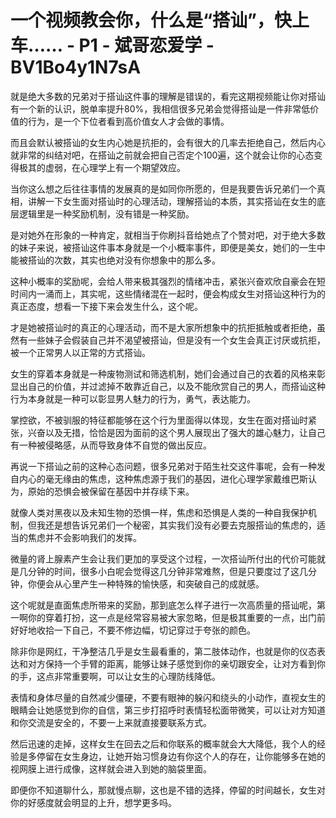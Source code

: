 # 一个视频教会你，什么是“搭讪”，快上车…… - P1 - 斌哥恋爱学 - BV1Bo4y1N7sA

就是绝大多数的兄弟对于搭讪这件事的理解是错误的，看完这期视频能让你对搭讪有一个新的认识，脱单率提升80%，我相信很多兄弟会觉得搭讪是一件非常低价值的行为，是一个下位者看到高价值女人才会做的事情。

而且会默认被搭讪的女生内心她是抗拒的，会有很大的几率去拒绝自己，然后内心就非常的纠结对吧，在搭讪之前就会把自己否定个100遍，这个就会让你的心态变得极其的虚弱，在心理学上有一个期望效应。

当你这么想之后往往事情的发展真的是如同你所愿的，但是我要告诉兄弟们一个真相，讲解一下女生面对搭讪时的心理活动，理解搭讪的本质，其实搭讪在女生的底层逻辑里是一种奖励机制，没有错是一种奖励。

是对她外在形象的一种肯定，就相当于你刷抖音给她点了个赞对吧，对于绝大多数的妹子来说，被搭讪这件事本身就是一个小概率事件，即便是美女，她们的一生中能被搭讪的次数，其实也绝对没有你想象中的那么多。

这种小概率的奖励呢，会给人带来极其强烈的情绪冲击，紧张兴奋欢欣自豪会在短时间内一涌而上，其实呢，这些情绪混在一起时，便会构成女生对搭讪这种行为的真正态度，想看一下接下来会发生什么，这个呢。

才是她被搭讪时的真正的心理活动，而不是大家所想象中的抗拒抵触或者拒绝，虽然有一些妹子会假装自己并不渴望被搭讪，但是没有一个女生会真正讨厌或抗拒，被一个正常男人以正常的方式搭讪。

女生的穿着本身就是一种废物测试和筛选机制，她们会通过自己的衣着的风格来彰显出自己的价值，并过滤掉不敢靠近自己，以及不能欣赏自己的男人，而搭讪这种行为本身就是一种可以彰显男人魅力的行为，勇气，表达能力。

掌控欲，不被驯服的特征都能够在这个行为里面得以体现，女生在面对搭讪时紧张，兴奋以及无措，恰恰是因为面前的这个男人展现出了强大的雄心魅力，让自己有一种被侵略感，从而导致身体不自觉的做出反应。

再说一下搭讪之前的这种心态问题，很多兄弟对于陌生社交这件事呢，会有一种发自内心的毫无缘由的焦虑，这种焦虑源于我们的基因，进化心理学家戴维巴斯认为，原始的恐惧会被保留在基因中并存续下来。

就像人类对黑夜以及未知生物的恐惧一样，焦虑和恐惧是人类的一种自我保护机制，但我还是想告诉兄弟们一个秘密，其实我们没有必要去克服搭讪的焦虑的，适当的焦虑并不会影响我们的发挥。

微量的肾上腺素产生会让我们更加的享受这个过程，一次搭讪所付出的代价可能就是几分钟的时间，很多小白呢会觉得这几分钟非常难熬，但是只要度过了这几分钟，你便会从心里产生一种特殊的愉快感，和突破自己的成就感。

这个呢就是直面焦虑所带来的奖励，那到底怎么样子进行一次高质量的搭讪呢，第一啊你的穿着打扮，这一点是经常容易被大家忽略，但是极其重要的一点，出门前好好地收拾一下自己，不要不修边幅，切记穿过于夸张的颜色。

除非你是网红，干净整洁几乎是女生最看重的，第二肢体动作，也就是你的仪态表达和对方保持一个手臂的距离，能够让妹子感觉到你的亲切跟安全，让对方看到你的手，这点非常重要啊，可以让女生的心理防线降低。

表情和身体尽量的自然减少僵硬，不要有眼神的躲闪和绕头的小动作，直视女生的眼睛会让她感觉到你的自信，第三步打招呼时表情轻松面带微笑，可以让对方知道和你交流是安全的，不要一上来就直接要联系方式。

然后迅速的走掉，这样女生在回去之后和你联系的概率就会大大降低，我个人的经验是多停留在女生身边，让她开始习惯身边有你这个人的存在，让你能够多在她的视网膜上进行成像，这样就会进入到她的脑袋里面。

即便你不知道聊什么，那就慢点聊，这也是不错的选择，停留的时间越长，女生对你的好感度就会明显的上升，想学更多吗。